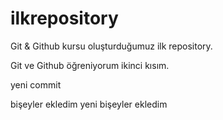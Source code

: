 # ilkrepository

Git & Github kursu oluşturduğumuz ilk repository.

Git ve Github öğreniyorum ikinci kısım.

yeni commit


bişeyler ekledim yeni
bişeyler ekledim

